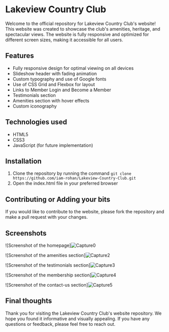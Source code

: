 # Lakeview Country Club

Welcome to the official repository for Lakeview Country Club's website! This website was created to showcase the club's amenities, heritage, and spectacular views. The website is fully responsive and optimized for different screen sizes, making it accessible for all users.

## Features
- Fully responsive design for optimal viewing on all devices
- Slideshow header with fading animation
- Custom typography and use of Google fonts
- Use of CSS Grid and Flexbox for layout
- Links to Member Login and Become a Member
- Testimonials section
- Amenities section with hover effects
- Custom iconography

## Technologies used
- HTML5
- CSS3
- JavaScript (for future implementation)

## Installation
1. Clone the repository by running the command `git clone https://github.com/iam-rohan/Lakeview-Country-Club.git`
2. Open the index.html file in your preferred browser

## Contributing or Adding your bits
If you would like to contribute to the website, please fork the repository and make a pull request with your changes.

## Screenshots
![Screenshot of the homepage]![Capture0](https://user-images.githubusercontent.com/56511388/214060885-290abcf3-4de0-4161-9ee9-1c429b2288c5.PNG)

![Screenshot of the amenities section]![Capture2](https://user-images.githubusercontent.com/56511388/214062447-a13908f4-8ca1-427e-9986-b18f0c3114e8.PNG)

![Screenshot of the testimonials section]![Capture3](https://user-images.githubusercontent.com/56511388/214062596-adb1a913-5673-43b2-9c37-a16e81360191.PNG)

![Screenshot of the membership section]![Capture4](https://user-images.githubusercontent.com/56511388/214062834-2f75fd8f-b5b3-4408-9283-fe04d1a6c57f.PNG)

![Screenshot of the contact-us section]![Capture5](https://user-images.githubusercontent.com/56511388/214062881-696d99fe-4577-491d-b605-bd0b78cd6407.PNG)

## Final thoughts

Thank you for visiting the Lakeview Country Club's website repository. We hope you found it informative and visually appealing. If you have any questions or feedback, please feel free to reach out.
